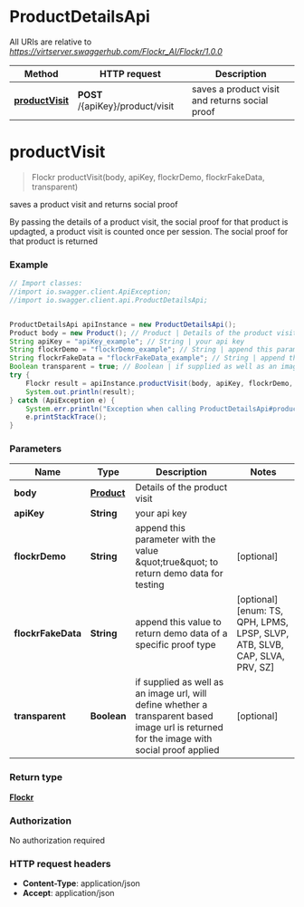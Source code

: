 # ProductDetailsApi

All URIs are relative to *https://virtserver.swaggerhub.com/Flockr_AI/Flockr/1.0.0*

Method | HTTP request | Description
------------- | ------------- | -------------
[**productVisit**](ProductDetailsApi.md#productVisit) | **POST** /{apiKey}/product/visit | saves a product visit and returns social proof

<a name="productVisit"></a>
# **productVisit**
> Flockr productVisit(body, apiKey, flockrDemo, flockrFakeData, transparent)

saves a product visit and returns social proof

By passing the details of a product visit, the social proof for that product is updagted, a product visit is counted once per session. The social proof for that product is returned 

### Example
```java
// Import classes:
//import io.swagger.client.ApiException;
//import io.swagger.client.api.ProductDetailsApi;


ProductDetailsApi apiInstance = new ProductDetailsApi();
Product body = new Product(); // Product | Details of the product visit
String apiKey = "apiKey_example"; // String | your api key
String flockrDemo = "flockrDemo_example"; // String | append this parameter with the value \"true\" to return demo data for testing
String flockrFakeData = "flockrFakeData_example"; // String | append this value to return demo data of a specific proof type
Boolean transparent = true; // Boolean | if supplied as well as an image url, will define whether a transparent based image url is returned for the image with social proof applied
try {
    Flockr result = apiInstance.productVisit(body, apiKey, flockrDemo, flockrFakeData, transparent);
    System.out.println(result);
} catch (ApiException e) {
    System.err.println("Exception when calling ProductDetailsApi#productVisit");
    e.printStackTrace();
}
```

### Parameters

Name | Type | Description  | Notes
------------- | ------------- | ------------- | -------------
 **body** | [**Product**](Product.md)| Details of the product visit |
 **apiKey** | **String**| your api key |
 **flockrDemo** | **String**| append this parameter with the value \&quot;true\&quot; to return demo data for testing | [optional]
 **flockrFakeData** | **String**| append this value to return demo data of a specific proof type | [optional] [enum: TS, QPH, LPMS, LPSP, SLVP, ATB, SLVB, CAP, SLVA, PRV, SZ]
 **transparent** | **Boolean**| if supplied as well as an image url, will define whether a transparent based image url is returned for the image with social proof applied | [optional]

### Return type

[**Flockr**](Flockr.md)

### Authorization

No authorization required

### HTTP request headers

 - **Content-Type**: application/json
 - **Accept**: application/json

